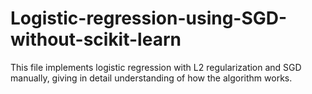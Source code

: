 # Logistic-regression-using-SGD-without-scikit-learn

This file implements logistic regression with L2 regularization and SGD manually, giving in detail understanding of how the algorithm works.
